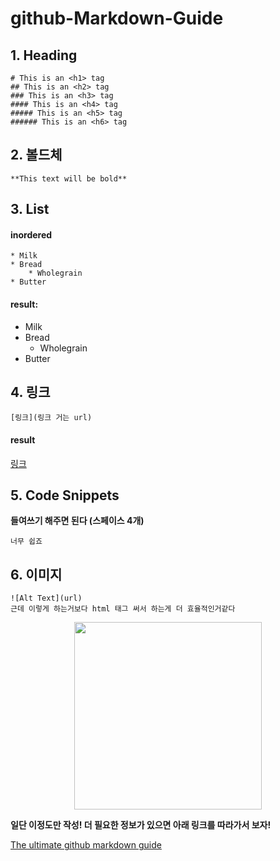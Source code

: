 # github-Markdown-Guide







## 1. Heading

    # This is an <h1> tag
    ## This is an <h2> tag
    ### This is an <h3> tag
    #### This is an <h4> tag
    ##### This is an <h5> tag
    ###### This is an <h6> tag
    
## 2. 볼드체

    **This text will be bold**

## 3. List

#### inordered

    * Milk
    * Bread
        * Wholegrain
    * Butter
    
#### result:

* Milk
* Bread
    * Wholegrain
* Butter

## 4. 링크

    [링크](링크 거는 url)
    
#### result

[링크](http://example.com)


## 5. Code Snippets

**들여쓰기 해주면 된다 (스페이스 4개)** 

    너무 쉽죠

## 6. 이미지

    ![Alt Text](url)
    근데 이렇게 하는거보다 html 태그 써서 하는게 더 효율적인거같다
<p align="center">

<img width="300" height="300" src ="https://images.unsplash.com/photo-1543852786-1cf6624b9987?ixlib=rb-1.2.1&ixid=eyJhcHBfaWQiOjEyMDd9&auto=format&fit=crop&w=800&q=60">

</p>



**일단 이정도만 작성! 더 필요한 정보가 있으면 아래 링크를 따라가서 보자!**

[The ultimate github markdown guide](https://gist.github.com/cuonggt/9b7d08a597b167299f0d)













